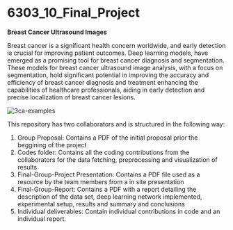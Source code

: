# 6303_10_Final_Project
**Breast Cancer Ultrasound Images**


Breast cancer is a significant health concern worldwide, and early detection is crucial for improving patient outcomes. Deep learning models, have emerged as a promising tool for breast cancer diagnosis and segmentation. These models for breast cancer ultrasound image analysis, with a focus on segmentation, hold significant potential in improving the accuracy and efficiency of breast cancer diagnosis and treatment enhancing the capabilities of healthcare professionals, aiding in early detection and precise localization of breast cancer lesions. 





![3ca-examples](https://github.com/apmejiac/6303_10_Final_Project/assets/59490510/f63b2706-a203-414b-a63d-19fc7098771d)


This repository has two collaborators and is structured in the following way:
1. Group Proposal: Contains a PDF of the initial proposal prior the beggining of the project
2. Codes folder: Contains all the coding contributions from the collaborators for the data fetching, preprocessing and visualization of results
3. Final-Group-Project Presentation: Contains a PDF file used as a resource by the team members from a in site presentation
4. Final-Group-Report: Contains a PDF with a report detailing the description of the data set, deep learning network implemented, experimental setup, results and summary and conclusions
5. Individual deliverables: Contain individual contributions in code and an individual report.
